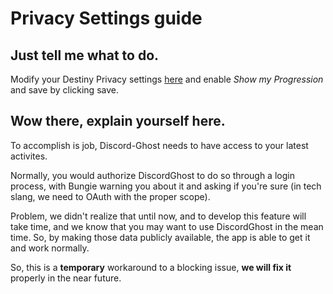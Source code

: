 # Privacy Settings guide

## Just tell me what to do.

Modify your Destiny Privacy settings [here](https://www.bungie.net/en/Profile/Settings) and enable _Show my Progression_ and save by clicking save.

## Wow there, explain yourself here.

To accomplish is job, Discord-Ghost needs to have access to your latest activites.

Normally, you would authorize DiscordGhost to do so through a login process, with Bungie warning you about it and asking if you're sure (in tech slang, we need to OAuth with the proper scope).

Problem, we didn't realize that until now, and to develop this feature will take time, and we know that you may want to use DiscordGhost in the mean time. So, by making those data publicly available, the app is able to get it and work normally.

So, this is a **temporary** workaround to a blocking issue, **we will fix it** properly in the near future.
